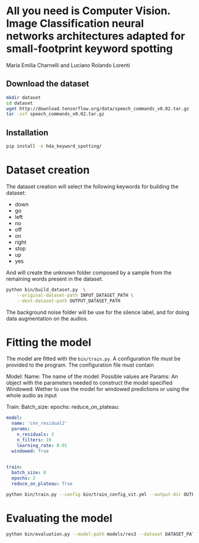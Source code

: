 # All you need is Computer Vision.  Image Classification neural networks architectures adapted for small-footprint keyword spotting

María Emilia Charnelli and Luciano Rolando Lorenti

## Download the dataset
```bash
mkdir dataset
cd dataset
wget http://download.tensorflow.org/data/speech_commands_v0.02.tar.gz
tar -zxf speech_commands_v0.02.tar.gz
```

## Installation

```bash
pip install -e hda_keyword_spotting/
```

# Dataset creation
The dataset creation will select the following keywords for building the dataset:

* down
* go
* left
* no
* off
* on
* right
* stop 
* up 
* yes

And will create the unknown folder composed by a sample from the remaining words present in the dataset.

```bash
python bin/build_dataset.py  \
    --original-dataset-path INPUT_DATASET_PATH \
    --dest-dataset-path OUTPUT_DATASET_PATH
```    


The background noise folder will be use for the silence label, and for doing data augmentation on the audios.

# Fitting the model
The model are fitted with the `bin/train.py`. A configuration file must be provided to the program. The configuration file must 
contain

Model:
    Name: The name of the model: Possible values are
    Params: An object with the parameters needed to construct the model specified
    Windowed: Wether to use the model for windowed predictions or using the whole audio as input

Train:
    Batch_size:
    epochs:
    reduce_on_plateau: 

```yaml
model:
  name: 'cnn_residual2'
  params:
    n_residuals: 3
    n_filters: 19
    learning_rate: 0.01
  windowed: True
    

train:
  batch_size: 8
  epochs: 2
  reduce_on_plateau: True
```
```bash
python bin/train.py --config bin/train_config_vit.yml --output-dir OUTPUT_DIR --dataset DATASET_PATH
```    


# Evaluating the model
```bash
python bin/evaluation.py --model-path models/res3 --dataset DATASET_PATH
```